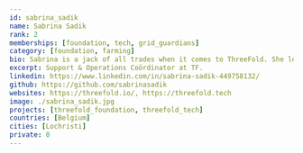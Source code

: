 ```yaml
---
id: sabrina_sadik
name: Sabrina Sadik
rank: 2
memberships: [foundation, tech, grid_guardians]
category: [foundation, farming]
bio: Sabrina is a jack of all trades when it comes to ThreeFold. She leads the support and operations team, and helps out wherever needed. Sabrina is an outgoing person who loves to laugh and be with friends and family, but she's secretly also a bit of a nerd who loves the calmness of being alone and reading a book while her daughter is asleep.
excerpt: Support & Operations Coördinator at TF.
linkedin: https://www.linkedin.com/in/sabrina-sadik-449758132/
github: https://github.com/sabrinasadik
websites: https://threefold.io/, https://threefold.tech
image: ./sabrina_sadik.jpg
projects: [threefold_foundation, threefold_tech]
countries: [Belgium]
cities: [Lochristi]
private: 0
---
```

